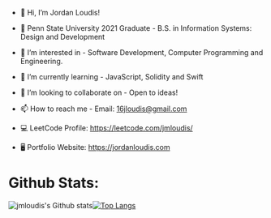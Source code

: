 - 👋 Hi, I’m Jordan Loudis!
- 🏫 Penn State University 2021 Graduate - B.S. in Information Systems: Design and Development

- 👀 I’m interested in - Software Development, Computer Programming and Engineering. 
- 🌱 I’m currently learning - JavaScript, Solidity and Swift
- 💞️ I’m looking to collaborate on - Open to ideas!
- 📫 How to reach me - Email: 16jloudis@gmail.com
- 💻 LeetCode Profile: https://leetcode.com/jmloudis/
- 🖥️ Portfolio Website: https://jordanloudis.com
    
# Github Stats:
![jmloudis's Github stats](https://github-readme-stats.vercel.app/api?username=jmloudis&show_icons=true&theme=algolia&line_height=20)[![Top Langs](https://github-readme-stats.vercel.app/api/top-langs/?username=jmloudis&layout=compact&theme=algolia&langs_count=6)](https://github.com/anuraghazra/github-readme-stats)
<!-- [![jmloudis's Github activity graph](https://activity-graph.herokuapp.com/graph?username=jmloudis&theme=react-dark&hide_border=true)](https://github.com/ashutosh00710/github-readme-activity-graph) -->

<!---
jmloudis/jmloudis is a ✨ special ✨ repository because its `README.md` (this file) appears on your GitHub profile.
You can click the Preview link to take a look at your changes.
--->
